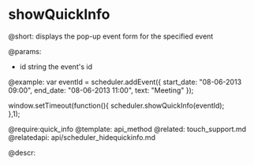 showQuickInfo
=============
@short: displays the pop-up event form for the specified event

@params: 
- id	string 	the event's id

@example: 
var eventId = scheduler.addEvent({
    start_date: "08-06-2013 09:00",
    end_date:   "08-06-2013 11:00",
    text:   "Meeting"
});

window.setTimeout(function(){
	scheduler.showQuickInfo(eventId);	
},1);	



@require:quick_info
@template:	api_method
@related:
	touch_support.md
@relatedapi:
	api/scheduler_hidequickinfo.md

@descr: 

